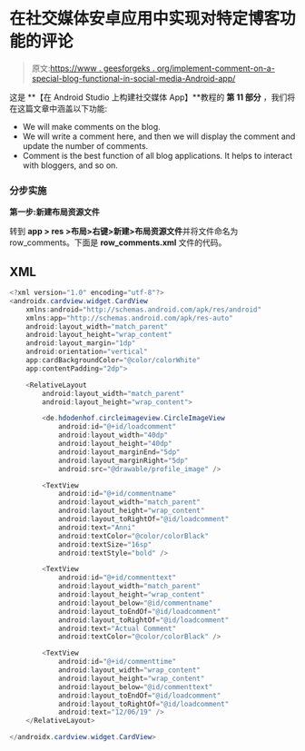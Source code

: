 # 在社交媒体安卓应用中实现对特定博客功能的评论

> 原文:[https://www . geesforgeks . org/implement-comment-on-a-special-blog-functional-in-social-media-Android-app/](https://www.geeksforgeeks.org/implement-comment-on-a-particular-blog-functionality-in-social-media-android-app/)

这是 **【在 Android Studio 上构建社交媒体 App】**教程的 **第 11 部分** ，我们将在这篇文章中涵盖以下功能:

*   We will make comments on the blog.
*   We will write a comment here, and then we will display the comment and update the number of comments.
*   Comment is the best function of all blog applications. It helps to interact with bloggers, and so on.

### **分步实施**

**第一步:新建布局资源文件**

转到 **app > res >布局>右键>新建>布局资源文件**并将文件命名为 row_comments。下面是 **row_comments.xml** 文件的代码。

## XML

```java
<?xml version="1.0" encoding="utf-8"?>
<androidx.cardview.widget.CardView 
    xmlns:android="http://schemas.android.com/apk/res/android"
    xmlns:app="http://schemas.android.com/apk/res-auto"
    android:layout_width="match_parent"
    android:layout_height="wrap_content"
    android:layout_margin="1dp"
    android:orientation="vertical"
    app:cardBackgroundColor="@color/colorWhite"
    app:contentPadding="2dp">

    <RelativeLayout
        android:layout_width="match_parent"
        android:layout_height="wrap_content">

        <de.hdodenhof.circleimageview.CircleImageView
            android:id="@+id/loadcomment"
            android:layout_width="40dp"
            android:layout_height="40dp"
            android:layout_marginEnd="5dp"
            android:layout_marginRight="5dp"
            android:src="@drawable/profile_image" />

        <TextView
            android:id="@+id/commentname"
            android:layout_width="match_parent"
            android:layout_height="wrap_content"
            android:layout_toRightOf="@id/loadcomment"
            android:text="Anni"
            android:textColor="@color/colorBlack"
            android:textSize="16sp"
            android:textStyle="bold" />

        <TextView
            android:id="@+id/commenttext"
            android:layout_width="match_parent"
            android:layout_height="wrap_content"
            android:layout_below="@id/commentname"
            android:layout_toEndOf="@id/loadcomment"
            android:layout_toRightOf="@id/loadcomment"
            android:text="Actual Comment"
            android:textColor="@color/colorBlack" />

        <TextView
            android:id="@+id/commenttime"
            android:layout_width="wrap_content"
            android:layout_height="wrap_content"
            android:layout_below="@id/commenttext"
            android:layout_toEndOf="@id/loadcomment"
            android:layout_toRightOf="@id/loadcomment"
            android:text="12/06/19" />
    </RelativeLayout>

</androidx.cardview.widget.CardView>
```